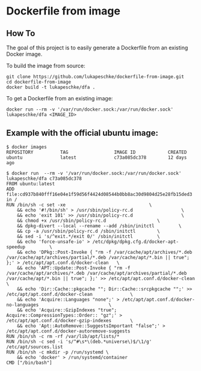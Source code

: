 # Dockerfile from image

## How To

The goal of this project is to easily generate a Dockerfile from an existing
Docker image.

To build the image from source:

    git clone https://github.com/lukapeschke/dockerfile-from-image.git
    cd dockerfile-from-image
    docker build -t lukapeschke/dfa .

To get a Dockerfile from an existing image:

    docker run --rm -v '/var/run/docker.sock:/var/run/docker.sock' lukapeschke/dfa <IMAGE_ID>

## Example with the official ubuntu image:

    $ docker images
    REPOSITORY          TAG                 IMAGE ID            CREATED
    ubuntu              latest              c73a085dc378        12 days ago

    $ docker run  --rm -v '/var/run/docker.sock:/var/run/docker.sock' lukapeschke/dfa c73a085dc378
    FROM ubuntu:latest
    ADD file:cd937b840fff16e04e1f59d56f4424d08544b0bb8ac30d9804d25e28fb15ded3 in /
    RUN /bin/sh -c set -xe 							     \
    	&& echo '#!/bin/sh' > /usr/sbin/policy-rc.d 			     \
    	&& echo 'exit 101' >> /usr/sbin/policy-rc.d 			     \
    	&& chmod +x /usr/sbin/policy-rc.d					\
    	&& dpkg-divert --local --rename --add /sbin/initctl 		\
    	&& cp -a /usr/sbin/policy-rc.d /sbin/initctl 		\
    	&& sed -i 's/^exit.*/exit 0/' /sbin/initctl			\
    	&& echo 'force-unsafe-io' > /etc/dpkg/dpkg.cfg.d/docker-apt-speedup			\
    	&& echo 'DPkg::Post-Invoke { "rm -f /var/cache/apt/archives/*.deb /var/cache/apt/archives/partial/*.deb /var/cache/apt/*.bin || true"; };' > /etc/apt/apt.conf.d/docker-clean	\
    	&& echo 'APT::Update::Post-Invoke { "rm -f /var/cache/apt/archives/*.deb /var/cache/apt/archives/partial/*.deb /var/cache/apt/*.bin || true"; };' >> /etc/apt/apt.conf.d/docker-clean	\
    	&& echo 'Dir::Cache::pkgcache ""; Dir::Cache::srcpkgcache "";' >> /etc/apt/apt.conf.d/docker-clean 	   			\
    	&& echo 'Acquire::Languages "none";' > /etc/apt/apt.conf.d/docker-no-languages							\
    	&& echo 'Acquire::GzipIndexes "true"; Acquire::CompressionTypes::Order:: "gz";' > /etc/apt/apt.conf.d/docker-gzip-indexes		\
    	&& echo 'Apt::AutoRemove::SuggestsImportant "false";' > /etc/apt/apt.conf.d/docker-autoremove-suggests
    RUN /bin/sh -c rm -rf /var/lib/apt/lists/*
    RUN /bin/sh -c sed -i 's/^#\s*\(deb.*universe\)$/\1/g' /etc/apt/sources.list
    RUN /bin/sh -c mkdir -p /run/systemd \
        && echo 'docker' > /run/systemd/container
    CMD ["/bin/bash"]
